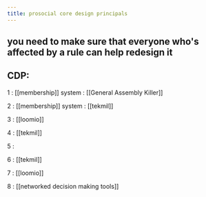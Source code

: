 ```yaml
---
title: prosocial core design principals
---
```


## you need to make sure that everyone who's affected by a rule can help redesign it
## CDP:

1
: [[membership]] system
: [[General Assembly Killer]] 

2
: [[membership]] system
: [[tekmil]] 

3
: [[loomio]]

4
: [[tekmil]] 

5
:

6
: [[tekmil]] 

7
: [[loomio]]

8
: [[networked decision making tools]]
##
